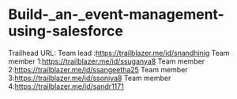 # Build-_an-_event-management-using-salesforce

Trailhead URL:
Team lead :https://trailblazer.me/id/snandhinig
Team member 1:https://trailblazer.me/id/ssuganya8
Team member 2:https://trailblazer.me/id/ssangeetha25
Team member 3:https://trailblazer.me/id/ssoniya8
Team member 4:https://trailblazer.me/id/sandr1171
